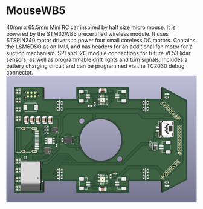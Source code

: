 # MouseWB5 
40mm x 65.5mm Mini RC car inspired by half size micro mouse.
It is powered by the STM32WB5 precertified wireless module.
It uses STSPIN240 motor drivers to power four small coreless DC motors.
Contains the LSM6DSO as an IMU, and has headers for an additional fan motor for a suction mechanism.
SPI and I2C module connections for future VL53 lidar sensors, as well as programmable drift lights and turn signals. 
Includes a battery charging circuit and can be programmed via the TC2030 debug connector.
![Alt Text](Images/render.png "")
